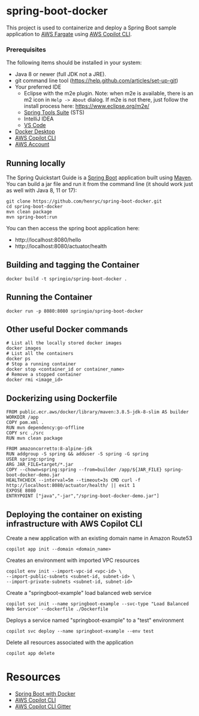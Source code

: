 # spring-boot-docker
This project is used to containerize and deploy a Spring Boot sample application to [AWS Fargate](https://aws.amazon.com/fargate/) using [AWS Copilot CLI](https://github.com/aws/copilot-cli).

### Prerequisites
The following items should be installed in your system:
* Java 8 or newer (full JDK not a JRE).
* git command line tool (https://help.github.com/articles/set-up-git)
* Your preferred IDE 
  * Eclipse with the m2e plugin. Note: when m2e is available, there is an m2 icon in `Help -> About` dialog. If m2e is not there, just follow the install process here: https://www.eclipse.org/m2e/
  * [Spring Tools Suite](https://spring.io/tools) (STS)
  * IntelliJ IDEA
  * [VS Code](https://code.visualstudio.com)
* [Docker Desktop](https://www.docker.com/products/docker-desktop)
* [AWS Copilot CLI](https://github.com/aws/copilot-cli/releases)
* [AWS Account](https://aws.amazon.com/free/)
  
## Running locally

The Spring Quickstart Guide is a [Spring Boot](https://spring.io/quickstart) application built using [Maven](https://spring.io/guides/gs/maven/). You can build a jar file and run it from the command line (it should work just as well with Java 8, 11 or 17):

```
git clone https://github.com/henryc/spring-boot-docker.git
cd spring-boot-docker
mvn clean package
mvn spring-boot:run
```

You can then access the spring boot application here: 
* http://localhost:8080/hello
* http://localhost:8080/actuator/health


## Building and tagging the Container

```
docker build -t springio/spring-boot-docker .
```
## Running the Container

```
docker run -p 8080:8080 springio/spring-boot-docker
```

## Other useful Docker commands

```
# List all the locally stored docker images
docker images
# List all the containers
docker ps
# Stop a running container
docker stop <container_id or container_name>
# Remove a stopped container
docker rmi <image_id>
```

## Dockerizing using Dockerfile

```
FROM public.ecr.aws/docker/library/maven:3.8.5-jdk-8-slim AS builder
WORKDIR /app
COPY pom.xml .
RUN mvn dependency:go-offline
COPY src ./src
RUN mvn clean package

FROM amazoncorretto:8-alpine-jdk
RUN addgroup -S spring && adduser -S spring -G spring
USER spring:spring
ARG JAR_FILE=target/*.jar
COPY --chown=spring:spring --from=builder /app/${JAR_FILE} spring-boot-docker-demo.jar
HEALTHCHECK --interval=5m --timeout=3s CMD curl -f http://localhost:8080/actuator/health/ || exit 1
EXPOSE 8080
ENTRYPOINT ["java","-jar","/spring-boot-docker-demo.jar"]
```

## Deploying the container on existing infrastructure with AWS Copilot CLI

Create a new application with an existing domain name in Amazon Route53
```
copilot app init --domain <domain_name>
``` 

Creates an environment with imported VPC resources
```
copilot env init --import-vpc-id <vpc-id> \
--import-public-subnets <subnet-id, subnet-id> \
--import-private-subnets <subnet-id, subnet-id>
``` 
  
Create a "springboot-example" load balanced web service
```
copilot svc init --name springboot-example --svc-type "Load Balanced Web Service" --dockerfile ./Dockerfile
```

Deploys a service named "springboot-example" to a "test" environment
```
copilot svc deploy --name springboot-example --env test
```

Delete all resources associated with the application
```
copilot app delete
```

# Resources
* [Spring Boot with Docker](https://spring.io/guides/gs/spring-boot-docker/)
* [AWS Copilot CLI](https://aws.github.io/copilot-cli/)
* [AWS Copilot CLI Gitter](https://gitter.im/aws/copilot-cli)